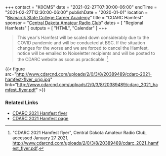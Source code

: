 +++
contact = "K0CMS"
date = "2021-02-27T07:30:00-06:00"
endTime = "2021-02-27T12:30:00-06:00"
publishDate = "2020-01-01"
location = "[Bismarck State College Career Academy](/goo.gl/maps/nGVV4uKkXsPgbsKW8)"
title = "CDARC Hamfest"
sponsor = "[Central Dakota Amateur Radio Club](http://www.cdarcnd.com/)"
dates = [ "Regional Hamfests" ]
outputs = [ "HTML", "Calendar" ]
+++
>This year's Hamfest will be scaled down considerably due to the COVID
>pandemic and will be conducted at BSC. If the situation changes for the
>worse and we are forced to cancel the Hamfest, notice will be emailed to
>Noiseletter recipients and will be posted to the CDARC website as soon
>as practicable. [^1]

{{< figure src="http://www.cdarcnd.com/uploads/2/0/3/8/20389489/cdarc-2021-hamfest-flyer_orig.jpg" link="http://www.cdarcnd.com/uploads/2/0/3/8/20389489/cdarc_2021_hamfest_flyer.pdf" >}}

### Related Links

* [CDARC 2021 Hamfest flyer](http://www.cdarcnd.com/uploads/2/0/3/8/20389489/cdarc_2021_hamfest_flyer.pdf)
* [CDARC 2021 Hamfest page](http://www.cdarcnd.com/hamfest-2021.html)

[^1]: "CDARC 2021 Hamfest flyer", Central Dakota Amateur Radio Club, accessed January 27 2021, http://www.cdarcnd.com/uploads/2/0/3/8/20389489/cdarc_2021_hamfest_flyer.pdf.

